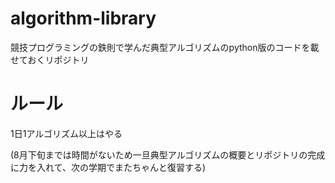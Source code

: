# algorithm-library

競技プログラミングの鉄則で学んだ典型アルゴリズムのpython版のコードを載せておくリポジトリ

# ルール

1日1アルゴリズム以上はやる

(8月下旬までは時間がないため一旦典型アルゴリズムの概要とリポジトリの完成に力を入れて、次の学期でまたちゃんと復習する)
